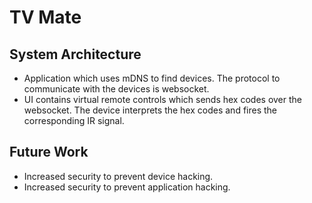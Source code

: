 # TV Mate

## System Architecture

- Application which uses mDNS to find devices. The protocol to communicate with the devices is websocket.
- UI contains virtual remote controls which sends hex codes over the websocket. The device interprets the hex codes and fires the corresponding IR signal.

## Future Work

- Increased security to prevent device hacking.
- Increased security to prevent application hacking.